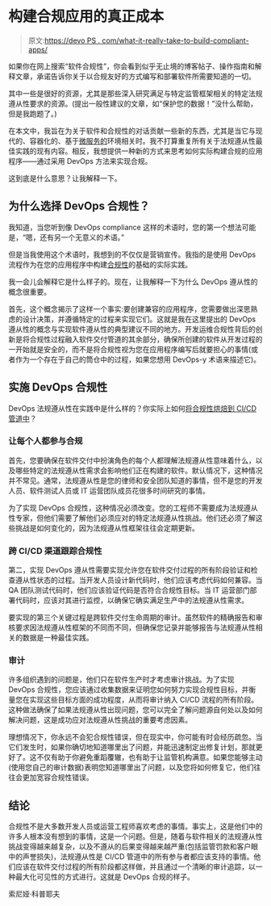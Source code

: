 # 构建合规应用的真正成本

> 原文:[https://devo PS . com/what-it-really-take-to-build-compliant-apps/](https://devops.com/what-it-really-takes-to-build-compliant-apps/)

如果你在网上搜索“软件合规性”，你会看到似乎无止境的博客帖子、操作指南和解释文章，承诺告诉你关于以合规友好的方式编写和部署软件所需要知道的一切。

其中一些是很好的资源，尤其是那些深入研究满足与特定监管框架相关的特定法规遵从性要求的资源。(提出一般性建议的文章，如“保护您的数据！”没什么帮助，但是我跑题了。)

在本文中，我旨在为关于软件和合规性的对话贡献一些新的东西，尤其是当它与现代的、容器化的、基于[微服务的](https://www.twistlock.com/2017/03/20/microsecurity-for-microservices-2/)环境相关时。我不打算重复所有关于法规遵从性最佳实践的现有内容。相反，我想提供一种新的方式来思考如何实际构建合规的应用程序——通过采用 DevOps 方法来实现合规。

这到底是什么意思？让我解释一下。

## 为什么选择 DevOps 合规性？

我知道，当您听到像 DevOps compliance 这样的术语时，您的第一个想法可能是，“嗯，还有另一个无意义的术语。”

但是当我使用这个术语时，我想到的不仅仅是营销宣传。我指的是使用 DevOps 流程作为在您的应用程序中构建[合规性](https://www.twistlock.com/platform/container-compliance/)的基础的实际实践。

我一会儿会解释它是什么样子的。现在，让我解释一下为什么 DevOps 遵从性的概念很重要。

首先，这个概念揭示了这样一个事实:要创建兼容的应用程序，您需要做出深思熟虑的设计决策，并遵循特定的过程来实现它们。这就是我在这里提出的 DevOps 遵从性的概念与实现软件遵从性的典型建议不同的地方。开发运维合规性背后的创新是将合规性过程融入软件交付管道的其余部分，确保所创建的软件从开发过程的一开始就是安全的，而不是将合规性视为您在应用程序编写后就要担心的事情(或者作为一个存在于自己的筒仓中的过程，如果您想用 DevOps-y 术语来描述它)。

## 实施 DevOps 合规性

DevOps 法规遵从性在实践中是什么样的？你实际上如何[将合规性烘焙到 CI/CD 管道中](https://www.twistlock.com/2018/10/17/baking-compliance-ci-cd-pipeline/)？

### **让每个人都参与合规**

首先，您要确保在软件交付中扮演角色的每个人都理解法规遵从性意味着什么，以及哪些特定的法规遵从性需求会影响他们正在构建的软件。默认情况下，这种情况并不常见。通常，法规遵从性是您的律师和安全团队知道的事情，但不是您的开发人员、软件测试人员或 IT 运营团队成员花很多时间研究的事情。

为了实现 DevOps 合规性，这种情况必须改变。您的工程师不需要成为法规遵从性专家，但他们需要了解他们必须应对的特定法规遵从性挑战。他们还必须了解这些挑战是如何变化的，因为法规遵从性框架往往会定期更新。

### 跨 CI/CD 渠道跟踪合规性

第二，实现 DevOps 遵从性需要实现允许您在软件交付过程的所有阶段验证和检查遵从性状态的过程。当开发人员设计新代码时，他们应该考虑代码如何兼容。当 QA 团队测试代码时，他们应该验证代码是否符合合规性目标。当 IT 运营部门部署代码时，应该对其进行监控，以确保它确实满足生产中的法规遵从性需求。

要实现的第三个关键过程是跨软件交付生命周期的审计。虽然软件的精确报告和审核要求因法规遵从性框架的不同而不同，但确保您记录并能够报告与法规遵从性相关的数据是一种最佳实践。

### 审计

许多组织遇到的问题是，他们只在软件生产时才考虑审计挑战。为了实现 DevOps 合规性，您应该通过收集数据来证明您如何努力实现合规性目标，并衡量您在实现这些目标方面的成功程度，从而将审计纳入 CI/CD 流程的所有阶段。这种做法确保了如果法规遵从性出现问题，您可以完全了解问题源自何处以及如何解决问题，这是成功应对法规遵从性挑战的重要考虑因素。

理想情况下，你永远不会犯合规性错误，但在现实中，你可能有时会经历疏忽。当它们发生时，如果你确切地知道哪里出了问题，并能迅速制定出修复计划，那就更好了。这不仅有助于你避免重蹈覆辙，也有助于让监管机构满意。如果您能够主动(使用您自己的审计数据)表明您知道哪里出了问题，以及您将如何修复它，他们往往会更加宽容合规性错误。

## 结论

合规性不是大多数开发人员或运营工程师喜欢考虑的事情。事实上，这是他们中的许多人根本没有想到的事情，这是一个问题。但是，随着与软件相关的法规遵从性挑战变得越来越复杂，以及不遵从的后果变得越来越严重(包括监管罚款和客户眼中的声誉损失)，法规遵从性是 CI/CD 管道中的所有参与者都应该支持的事情。他们应该在软件交付过程的所有阶段都这样做，并且通过一个清晰的审计追踪，以一种最大化可见性的方式进行。这就是 DevOps 合规的样子。

索尼娅·科普耶夫